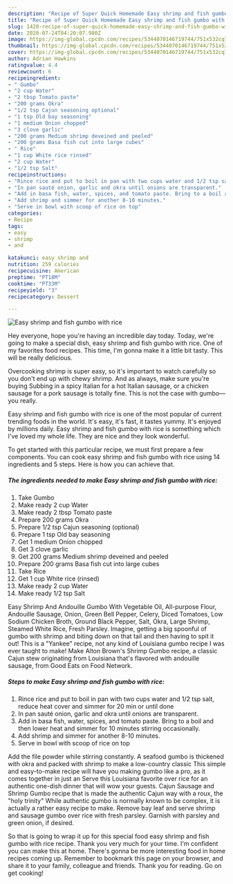 ```yaml
---
description: "Recipe of Super Quick Homemade Easy shrimp and fish gumbo with rice"
title: "Recipe of Super Quick Homemade Easy shrimp and fish gumbo with rice"
slug: 1420-recipe-of-super-quick-homemade-easy-shrimp-and-fish-gumbo-with-rice
date: 2020-07-24T04:20:07.980Z
image: https://img-global.cpcdn.com/recipes/5344070146719744/751x532cq70/easy-shrimp-and-fish-gumbo-with-rice-recipe-main-photo.jpg
thumbnail: https://img-global.cpcdn.com/recipes/5344070146719744/751x532cq70/easy-shrimp-and-fish-gumbo-with-rice-recipe-main-photo.jpg
cover: https://img-global.cpcdn.com/recipes/5344070146719744/751x532cq70/easy-shrimp-and-fish-gumbo-with-rice-recipe-main-photo.jpg
author: Adrian Hawkins
ratingvalue: 4.4
reviewcount: 6
recipeingredient:
- " Gumbo"
- "2 cup Water"
- "2 tbsp Tomato paste"
- "200 grams Okra"
- "1/2 tsp Cajun seasoning optional"
- "1 tsp Old bay seasoning"
- "1 medium Onion chopped"
- "3 clove garlic"
- "200 grams Medium shrimp deveined and peeled"
- "200 grams Basa fish cut into large cubes"
- " Rice"
- "1 cup White rice rinsed"
- "2 cup Water"
- "1/2 tsp Salt"
recipeinstructions:
- "Rince rice and put to boil in pan with two cups water and 1/2 tsp salt, reduce heat cover and simmer for 20 min or until done"
- "In pan sauté onion, garlic and okra until onions are transparent."
- "Add in basa fish, water, spices, and tomato paste. Bring to a boil and then lower heat and simmer for 10 minutes stirring occasionally."
- "Add shrimp and simmer for another 8-10 minutes."
- "Serve in bowl with scoop of rice on top"
categories:
- Recipe
tags:
- easy
- shrimp
- and

katakunci: easy shrimp and 
nutrition: 259 calories
recipecuisine: American
preptime: "PT18M"
cooktime: "PT33M"
recipeyield: "3"
recipecategory: Dessert

---
```



![Easy shrimp and fish gumbo with rice](https://img-global.cpcdn.com/recipes/5344070146719744/751x532cq70/easy-shrimp-and-fish-gumbo-with-rice-recipe-main-photo.jpg)

Hey everyone, hope you're having an incredible day today. Today, we're going to make a special dish, easy shrimp and fish gumbo with rice. One of my favorites food recipes. This time, I'm gonna make it a little bit tasty. This will be really delicious.

Overcooking shrimp is super easy, so it&#39;s important to watch carefully so you don&#39;t end up with chewy shrimp. And as always, make sure you&#39;re buying Subbing in a spicy Italian for a hot Italian sausage, or a chicken sausage for a pork sausage is totally fine. This is not the case with gumbo—you really.

Easy shrimp and fish gumbo with rice is one of the most popular of current trending foods in the world. It's easy, it's fast, it tastes yummy. It's enjoyed by millions daily. Easy shrimp and fish gumbo with rice is something which I've loved my whole life. They are nice and they look wonderful.


To get started with this particular recipe, we must first prepare a few components. You can cook easy shrimp and fish gumbo with rice using 14 ingredients and 5 steps. Here is how you can achieve that.

<!--inarticleads1-->

##### The ingredients needed to make Easy shrimp and fish gumbo with rice:

1. Take  Gumbo
1. Make ready 2 cup Water
1. Make ready 2 tbsp Tomato paste
1. Prepare 200 grams Okra
1. Prepare 1/2 tsp Cajun seasoning (optional)
1. Prepare 1 tsp Old bay seasoning
1. Get 1 medium Onion chopped
1. Get 3 clove garlic
1. Get 200 grams Medium shrimp deveined and peeled
1. Prepare 200 grams Basa fish cut into large cubes
1. Take  Rice
1. Get 1 cup White rice (rinsed)
1. Make ready 2 cup Water
1. Make ready 1/2 tsp Salt


Easy Shrimp And Andouille Gumbo With Vegetable Oil, All-purpose Flour, Andouille Sausage, Onion, Green Bell Pepper, Celery, Diced Tomatoes, Low Sodium Chicken Broth, Ground Black Pepper, Salt, Okra, Large Shrimp, Steamed White Rice, Fresh Parsley. Imagine, getting a big spoonful of gumbo with shrimp and biting down on that tail and then having to spit it out! This is a &#34;Yankee&#34; recipe, not any kind of Louisiana gumbo recipe I was ever taught to make! Make Alton Brown&#39;s Shrimp Gumbo recipe, a classic Cajun stew originating from Louisiana that&#39;s flavored with andouille sausage, from Good Eats on Food Network. 

<!--inarticleads2-->

##### Steps to make Easy shrimp and fish gumbo with rice:

1. Rince rice and put to boil in pan with two cups water and 1/2 tsp salt, reduce heat cover and simmer for 20 min or until done
1. In pan sauté onion, garlic and okra until onions are transparent.
1. Add in basa fish, water, spices, and tomato paste. Bring to a boil and then lower heat and simmer for 10 minutes stirring occasionally.
1. Add shrimp and simmer for another 8-10 minutes.
1. Serve in bowl with scoop of rice on top


Add the file powder while stirring constantly. A seafood gumbo is thickened with okra and packed with shrimp to make a low-country classic This simple and easy-to-make recipe will have you making gumbo like a pro, as it comes together in just an Serve this Louisiana favorite over rice for an authentic one-dish dinner that will wow your guests. Cajun Sausage and Shrimp Gumbo recipe that is made the authentic Cajun way with a roux, the &#34;holy trinity&#34; While authentic gumbo is normally known to be complex, it is actually a rather easy recipe to make. Remove bay leaf and serve shrimp and sausage gumbo over rice with fresh parsley. Garnish with parsley and green onion, if desired. 

So that is going to wrap it up for this special food easy shrimp and fish gumbo with rice recipe. Thank you very much for your time. I'm confident you can make this at home. There's gonna be more interesting food in home recipes coming up. Remember to bookmark this page on your browser, and share it to your family, colleague and friends. Thank you for reading. Go on get cooking!
